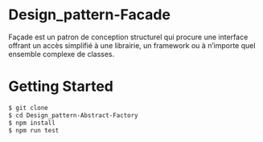# Design_pattern-Facade

Façade est un patron de conception structurel qui procure une
interface offrant un accès simplifié à une librairie, un framework
ou à n’importe quel ensemble complexe de classes.

# Getting Started

```bash
$ git clone 
$ cd Design_pattern-Abstract-Factory
$ npm install
$ npm run test

